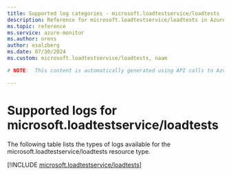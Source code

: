 ```yaml
---
title: Supported log categories - microsoft.loadtestservice/loadtests
description: Reference for microsoft.loadtestservice/loadtests in Azure Monitor Logs.
ms.topic: reference
ms.service: azure-monitor
ms.author: orens
author: osalzberg
ms.date: 07/30/2024
ms.custom: microsoft.loadtestservice/loadtests, naam

# NOTE:  This content is automatically generated using API calls to Azure. Any edits made on these files will be overwritten in the next run of the script. 

---
```





# Supported logs for microsoft.loadtestservice/loadtests  
The following table lists the types of logs available for the microsoft.loadtestservice/loadtests resource type.
  

  
[!INCLUDE [microsoft.loadtestservice/loadtests](./includes/microsoft-loadtestservice-loadtests-logs-include.md)]  
  

